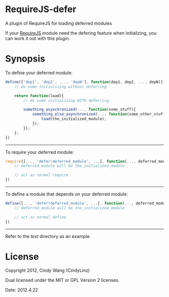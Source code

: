 RequireJS-defer
===============

A plugin of RequireJS for loading deferred modules

If your [RequireJS][] module need the defering feature when initializing,
you can work it out with this plugin.

[RequireJS]: http://requirejs.org/

Synopsis
========

To define your deferred module:

```javascript
define(['dep1', 'dep2', ..., 'depN'], function(dep1, dep2, ..., depN){
    // do some initializing without deferring

    return function(load){
        // do some initializing WITH deferring.

        something_asynchronized(..., function(some_stuff){
            something_else_asynchronized(..., function(some_other_stuff){
                load(the_initialized_module);
            });
        });
    };
})
```

---

To require your deferred module:

```javascript
require([..., 'defer!deferred_module', ...], function(..., deferred_module, ...){
    // deferred_module will be the_initialized_module

    // act as normal require
})
```

---

To define a module that depends on your deferred module:

```javascript
define([..., 'defer!deferred_module', ...], function(..., deferred_module, ...){
    // deferred_module will be the_initialized_module

    // act as normal define
})
```

---

Refer to the *test* directory as an example.

License
=======

Copyright 2012, Cindy Wang (CindyLinz)

Dual licensed under the MIT or GPL Version 2 licenses.

Date: 2012.4.22
